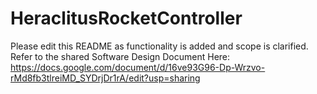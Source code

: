 # HeraclitusRocketController
Please edit this README as functionality is added and scope is clarified.
Refer to the shared Software Design Document Here: https://docs.google.com/document/d/16ve93G96-Dp-Wrzvo-rMd8fb3tlreiMD_SYDrjDr1rA/edit?usp=sharing


